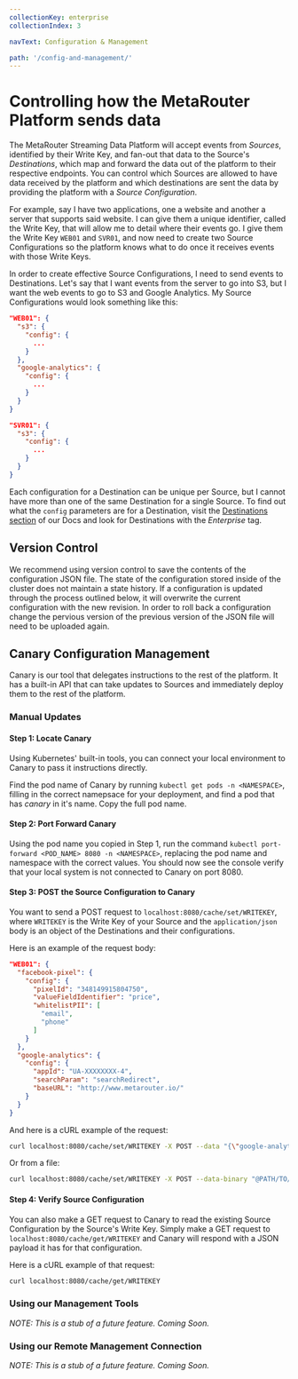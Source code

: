 ```yaml
---
collectionKey: enterprise
collectionIndex: 3

navText: Configuration & Management

path: '/config-and-management/'
---
```


# Controlling how the MetaRouter Platform sends data

The MetaRouter Streaming Data Platform will accept events from _Sources_, identified by their Write Key, and fan-out that data to the Source's _Destinations_, which map and forward the data out of the platform to their respective endpoints. You can control which Sources are allowed to have data received by the platform and which destinations are sent the data by providing the platform with a _Source Configuration_.

For example, say I have two applications, one a website and another a server that supports said website. I can give them a unique identifier, called the Write Key, that will allow me to detail where their events go. I give them the Write Key `WEB01` and `SVR01`, and now need to create two Source Configurations so the platform knows what to do once it receives events with those Write Keys.

In order to create effective Source Configurations, I need to send events to Destinations. Let's say that I want events from the server to go into S3, but I want the web events to go to S3 and Google Analytics. My Source Configurations would look something like this:

```json
"WEB01": {
  "s3": {
    "config": {
      ...
    }
  },
  "google-analytics": {
    "config": {
      ...
    }
  }
}

"SVR01": {
  "s3": {
    "config": {
      ...
    }
  }
}
```

Each configuration for a Destination can be unique per Source, but I cannot have more than one of the same Destination for a single Source. To find out what the `config` parameters are for a Destination, visit the [Destinations section](https://docs.metarouter.io/v2/clickstream/destinations/overview.html) of our Docs and look for Destinations with the _Enterprise_ tag.

## Version Control

We recommend using version control to save the contents of the configuration JSON file. The state of the configuration stored inside of the cluster does not maintain a state history. If a configuration is updated through the process outlined below, it will overwrite the current configuration with the new revision. In order to roll back a configuration change the pervious version of the previous version of the JSON file will need to be uploaded again.

## Canary Configuration Management

Canary is our tool that delegates instructions to the rest of the platform. It has a built-in API that can take updates to Sources and immediately deploy them to the rest of the platform.

### Manual Updates

#### Step 1: Locate Canary

Using Kubernetes' built-in tools, you can connect your local environment to Canary to pass it instructions directly.

Find the pod name of Canary by running `kubectl get pods -n <NAMESPACE>`, filling in the correct namepsace for your deployment, and find a pod that has _canary_ in it's name. Copy the full pod name.

#### Step 2: Port Forward Canary

Using the pod name you copied in Step 1, run the command `kubectl port-forward <POD_NAME> 8080 -n <NAMESPACE>`, replacing the pod name and namespace with the correct values. You should now see the console verify that your local system is not connected to Canary on port 8080.

#### Step 3: POST the Source Configuration to Canary

You want to send a POST request to `localhost:8080/cache/set/WRITEKEY`, where `WRITEKEY` is the Write Key of your Source and the `application/json` body is an object of the Destinations and their configurations.

Here is an example of the request body:

```json
"WEB01": {
  "facebook-pixel": {
    "config": {
      "pixelId": "348149915804750",
      "valueFieldIdentifier": "price",
      "whitelistPII": [
        "email",
        "phone"
      ]
    }
  },
  "google-analytics": {
    "config": {
      "appId": "UA-XXXXXXXX-4",
      "searchParam": "searchRedirect",
      "baseURL": "http://www.metarouter.io/"
    }
  }
}
```

And here is a cURL example of the request:

```bash
curl localhost:8080/cache/set/WRITEKEY -X POST --data "{\"google-analytics\": {\"config\": {\"appId\": \"UA-XXXXXXXX-4\"}}}" -H "Content-type: application/json"
```

Or from a file:

```bash
curl localhost:8080/cache/set/WRITEKEY -X POST --data-binary "@PATH/TO/YOUR-CONFIG-FILE.json" -H "Content-type: application/json"
```

#### Step 4: Verify Source Configuration

You can also make a GET request to Canary to read the existing Source Configuration by the Source's Write Key. Simply make a GET request to `localhost:8080/cache/get/WRITEKEY` and Canary will respond with a JSON payload it has for that configuration.

Here is a cURL example of that request:

```bash
curl localhost:8080/cache/get/WRITEKEY
```

### Using our Management Tools

_NOTE: This is a stub of a future feature. Coming Soon._

### Using our Remote Management Connection

_NOTE: This is a stub of a future feature. Coming Soon._
